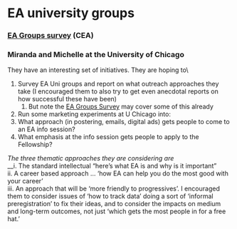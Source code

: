 # EA university groups

### [EA Groups survey](https://forum.effectivealtruism.org/posts/Q4aF9T5PuBM2akxp6/ea-groups-survey-2020) (CEA)

### Miranda and Michelle at the University of Chicago

They have an interesting set of initiatives. They are hoping to\


1. Survey EA Uni groups and report on what outreach approaches they take (I encouraged them to also try to get even anecdotal reports on how successful these have been)
   1. But note the [EA Groups Survey](ea-university-groups.md#undefined) may cover some of this already
2. Run some marketing experiments at U Chicago into:
3. What approach (in postering, emails, digital ads) gets people to come to an EA info session?
4. What emphasis at the info session gets people to apply to the Fellowship?

_The three thematic approaches they are considering are_\
__i. The standard intellectual “here’s what EA is and why is it important”\
ii. A career based approach … ‘how EA can help you do the most good with your career’\
iii. An approach that will be ‘more friendly to progressives’. I encouraged them to consider issues of ‘how to track data’ doing a sort of ‘informal preregistration’ to fix their ideas, and to consider the impacts on medium and long-term outcomes, not just ‘which gets the most people in for a free hat.’

